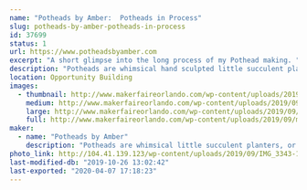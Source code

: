 ```yaml
---
name: "Potheads by Amber:  Potheads in Process"
slug: potheads-by-amber-potheads-in-process
id: 37699
status: 1
url: https://www.potheadsbyamber.com
excerpt: "A short glimpse into the long process of my Pothead making. "
description: "Potheads are whimsical hand sculpted little succulent planters.  I want to take this opportunity to show people how they are made. Not with the intention of recreating the subject, but as a way to satisfy curiosity and get excited about clay.  My idea is to set up a small ceramic studio where I will be working on my potheads.  I will show my different techniques for sculpting, my tools and the different phases of the pothead production.  I will have an area where I will work in wet clay, sculpting the potheads and area for painting potheads in the second and third phase.    A few finished Potheads will be on display.  Nothing will be for sale at this time."
location: Opportunity Building
images:
  - thumbnail: http://www.makerfaireorlando.com/wp-content/uploads/2019/09/mpyfsOdnQiOJ5Y8c1GWaYA.jpg
    medium: http://www.makerfaireorlando.com/wp-content/uploads/2019/09/mpyfsOdnQiOJ5Y8c1GWaYA.jpg
    large: http://www.makerfaireorlando.com/wp-content/uploads/2019/09/mpyfsOdnQiOJ5Y8c1GWaYA.jpg
    full: http://www.makerfaireorlando.com/wp-content/uploads/2019/09/mpyfsOdnQiOJ5Y8c1GWaYA.jpg
maker:
  - name: "Potheads by Amber"
    description: "Potheads are whimsical little succulent planters, or small sculptures with a function.  They are hand sculpted from clay, handprinted with a color clay, black washed and fired three times.  All made by Amber, a self taught sculptor who started out teaching kids and beginning adults ceramics in Chicago Illinois.  "
photo_link: http://104.41.139.123/wp-content/uploads/2019/09/IMG_3343-1024x1024.jpg
last-modified-db: "2019-10-26 13:02:42"
last-exported: "2020-04-07 17:18:23"
---
```

